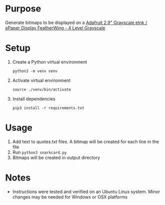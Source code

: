 # Purpose
Generate bitmaps to be displayed on a [Adafruit 2.9" Grayscale eInk / ePaper Display FeatherWing - 4 Level Grayscale](https://www.adafruit.com/product/4777)

# Setup
1. Create a Python virtual environment

    `python3 -m venv venv`
1. Activate virtual environment

    `source ./venv/bin/activate`
1. Install dependencies

    `pip3 install -r requirements.txt`

# Usage
1. Add text to quotes.txt files.  A bitmap will be created for each line in the file
1. Run `python3 snarkcard.py`
1. Bitmaps will be created in output directory

# Notes
- Instructions were tested and verified on an Ubuntu Linux system.  Minor changes may be needed for Windows or OSX platforms